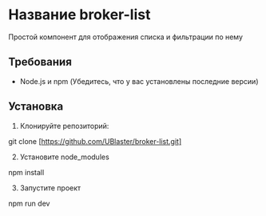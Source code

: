 # Название broker-list

Простой компонент для отображения списка и фильтрации по нему

## Требования

- Node.js и npm (Убедитесь, что у вас установлены последние версии)

## Установка

1. Клонируйте репозиторий:

git clone [https://github.com/UBlaster/broker-list.git]

2. Установите node_modules 

npm install

3. Запустите проект 

npm run dev


